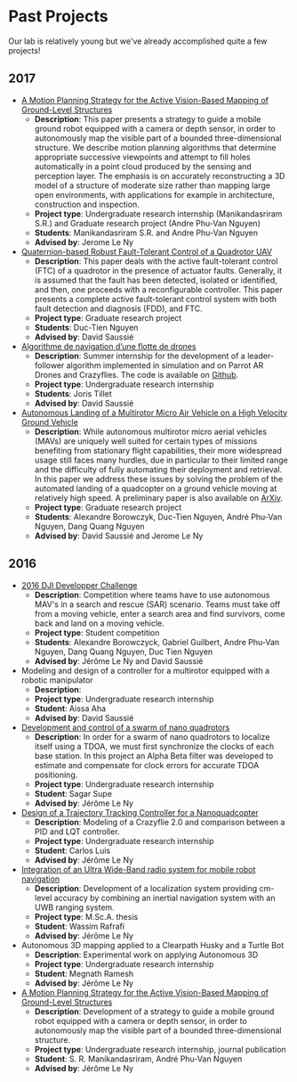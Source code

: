 # Past Projects
Our lab is relatively young but we've already accomplished quite a few projects!

## 2017
* [A Motion Planning Strategy for the Active Vision-Based Mapping of Ground-Level Structures](https://arxiv.org/abs/1602.06667)
  * **Description**:    This paper presents a strategy to guide a mobile ground robot equipped with a camera or depth sensor, in order to autonomously map the visible part of a bounded three-dimensional structure. We describe motion planning algorithms that determine appropriate successive viewpoints and attempt to fill holes automatically in a point cloud produced by the sensing and perception layer. The emphasis is on accurately reconstructing a 3D model of a structure of moderate size rather than mapping large open environments, with applications for example in architecture, construction and inspection.
  * **Project type**:   Undergraduate research internship (Manikandasriram S.R.) and Graduate research project (Andre Phu-Van Nguyen)
  * **Students**:       Manikandasriram S.R. and Andre Phu-Van Nguyen
  * **Advised by**:     Jerome Le Ny
* [Quaternion-based Robust Fault-Tolerant Control of a Quadrotor UAV](http://ieeexplore.ieee.org/document/7991516/)
  * **Description**:    This paper deals with the active fault-tolerant control (FTC) of a quadrotor in the presence of actuator faults. Generally, it is assumed that the fault has been detected, isolated or identified, and then, one proceeds with a reconfigurable controller. This paper presents a complete active fault-tolerant control system with both fault detection and diagnosis (FDD), and FTC.  
  * **Project type**:   Graduate research project
  * **Students**:       Duc-Tien Nguyen
  * **Advised by**:     David Saussié
* [Algorithme de navigation d’une flotte de drones](assets/reports/joris_tiller_2017.pdf)
  * **Description**:    Summer internship for the development of a leader-follower algorithm implemented in simulation and on Parrot AR Drones and Crazyflies. The code is available on [Github](https://github.com/TilletJ/leader-follower).
  * **Project type**:   Undergraduate research internship
  * **Students**:       Joris Tillet
  * **Advised by**:     David Saussié  
* [Autonomous Landing of a Multirotor Micro Air Vehicle on a High Velocity Ground Vehicle](https://www.youtube.com/watch?v=ILQqD2xQ4tg)
  * **Description**:    While autonomous multirotor micro aerial vehicles (MAVs) are uniquely well suited for certain types of missions benefiting from stationary flight capabilities, their more widespread usage still faces many hurdles, due in particular to their limited range and the difficulty of fully automating their deployment and retrieval. In this paper we address these issues by solving the problem of the automated landing of a quadcopter on a ground vehicle moving at relatively high speed. A preliminary paper is also available on [ArXiv](https://arxiv.org/abs/1611.07329).
  * **Project type**:   Graduate research project
  * **Students**:       Alexandre Borowczyk, Duc-Tien Nguyen, André Phu-Van Nguyen, Dang Quang Nguyen
  * **Advised by**:     David Saussié and Jerome Le Ny

## 2016
* [2016 DJI Developper Challenge](https://youtu.be/Pff9djcMKyw)
  * **Description**: Competition where teams have to use autonomous MAV's in a search and rescue (SAR) scenario. Teams must take off from a moving vehicle, enter a search area and find survivors, come back and land on a moving vehicle.
  * **Project type**: Student competition
  * **Students**: Alexandre Borowczyck, Gabriel Guilbert, Andre Phu-Van Nguyen, Dang Quang Nguyen, Duc Tien Nguyen
  * **Advised by**: Jérôme Le Ny and David Saussié
* Modeling and design of a controller for a multirotor equipped with a robotic manipulator
  * **Description**:
  * **Project type**: Undergraduate research internship
  * **Student**: Aissa Aha
  * **Advised by**: David Saussié
* [Development and control of a swarm of nano quadrotors](assets/reports/supe_sagar_2017.pdf)
  * **Description**: In order for a swarm of nano quadrotors to localize itself using a TDOA, we must first synchronize the clocks of each base station. In this project an Alpha Beta filter was developed to estimate and compensate for clock errors for accurate TDOA positioning.
  * **Project type**: Undergraduate research internship
  * **Student**: Sagar Supe
  * **Advised by**: Jérôme Le Ny
* [Design of a Trajectory Tracking Controller for a Nanoquadcopter](https://arxiv.org/abs/1608.05786)
  * **Description**: Modeling of a Crazyflie 2.0 and comparison between a PID and
  LQT controller.
  * **Project type**: Undergraduate research internship
  * **Student**: Carlos Luis
  * **Advised by**: Jérôme Le Ny
* [Integration of an Ultra Wide-Band radio system for mobile robot navigation](https://publications.polymtl.ca/2152/)
  * **Description**: Development of a localization system providing cm-level accuracy by combining an inertial navigation system with an UWB ranging system.
  * **Project type**: M.Sc.A. thesis
  * **Student**: Wassim Rafrafi
  * **Advised by**: Jérôme Le Ny
* Autonomous 3D mapping applied to a Clearpath Husky and a Turtle Bot
  * **Description**: Experimental work on applying Autonomous 3D
  * **Project type**: Undergraduate research internship
  * **Student**: Megnath Ramesh
  * **Advised by**: Jérôme Le Ny
* [A Motion Planning Strategy for the Active Vision-Based Mapping of Ground-Level Structures](https://arxiv.org/abs/1602.06667)
  * **Description**: Development of a strategy to guide a mobile ground robot equipped with a camera or depth sensor, in order to autonomously map the visible part of a bounded three-dimensional structure.
  * **Project type**: Undergraduate research internship, journal publication
  * **Student**: S. R. Manikandasriram, André Phu-Van Nguyen
  * **Advised by**: Jérôme Le Ny

<!--
* [title](link)
  * **Description**:
  * **Project type**:
  * **Student**:
  * **Advised by**:
-->
